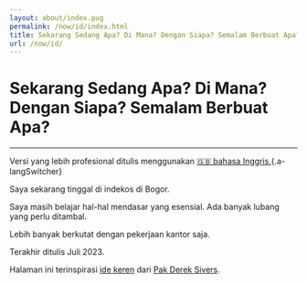 ```yaml
---
layout: about/index.pug
permalink: /now/id/index.html
title: Sekarang Sedang Apa? Di Mana? Dengan Siapa? Semalam Berbuat Apa?
url: /now/id/
---
```


# Sekarang Sedang Apa? Di Mana? Dengan Siapa? Semalam Berbuat Apa?
-----------------------------------------------------------------

Versi yang lebih profesional ditulis menggunakan [🇬🇧 bahasa Inggris.](/now/){.a-langSwitcher}

Saya sekarang tinggal di indekos di Bogor.

Saya masih belajar hal-hal mendasar yang esensial. Ada banyak lubang yang perlu ditambal.

Lebih banyak berkutat dengan pekerjaan kantor saja.

Terakhir ditulis Juli 2023.

Halaman ini terinspirasi [ide keren](https://sive.rs/now/) dari [Pak Derek Sivers](https://sive.rs).
